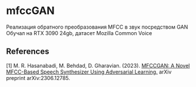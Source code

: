 # mfccGAN
Реализация обратного преобразования MFCC в звук посредством GAN
Обучал на RTX 3090 24gb, датасет Mozilla Common Voice

## References
[1] M. R. Hasanabadi, M. Behdad, D. Gharavian. (2023). [MFCCGAN: A Novel MFCC-Based Speech Synthesizer Using Adversarial Learning.](https://arxiv.org/abs/2306.12785) arXiv preprint arXiv:2306.12785.
